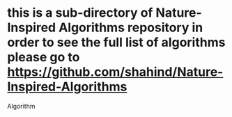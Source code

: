 # this is a sub-directory of Nature-Inspired Algorithms repository in order to see the full list of algorithms please go to https://github.com/shahind/Nature-Inspired-Algorithms

Algorithm